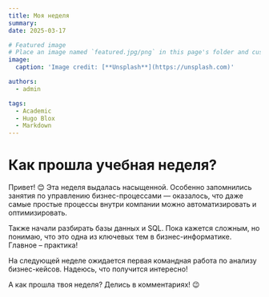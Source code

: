 ```yaml
---
title: Моя неделя
summary: 
date: 2025-03-17

# Featured image
# Place an image named `featured.jpg/png` in this page's folder and customize its options here.
image:
  caption: 'Image credit: [**Unsplash**](https://unsplash.com)'

authors:
  - admin

tags:
  - Academic
  - Hugo Blox
  - Markdown
---
```


# Как прошла учебная неделя?  

Привет! 😊 Эта неделя выдалась насыщенной. Особенно запомнились занятия по управлению бизнес-процессами — оказалось, что даже самые простые процессы внутри компании можно автоматизировать и оптимизировать.  

Также начали разбирать базы данных и SQL. Пока кажется сложным, но понимаю, что это одна из ключевых тем в бизнес-информатике. Главное – практика!  

На следующей неделе ожидается первая командная работа по анализу бизнес-кейсов. Надеюсь, что получится интересно!  

А как прошла твоя неделя? Делись в комментариях! 😉  

